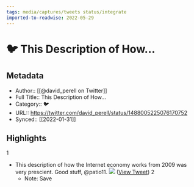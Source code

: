 ```yaml
---
tags: media/captures/tweets status/integrate
imported-to-readwise: 2022-05-29
---
```

# 🐦 This Description of How...

## Metadata
- Author:: [[@david_perell on Twitter]]
- Full Title:: This Description of How...
- Category:: 🐦
- URL:: https://twitter.com/david_perell/status/1488005225076170752
- Synced:: [[2022-01-31]]

## Highlights
1
- This description of how the Internet economy works from 2009 was very prescient.
  Good stuff, @patio11. 
  ![](https://pbs.twimg.com/media/FKZ0kTTWQAIIdba.jpg) ([View Tweet](https://twitter.com/david_perell/status/1488005225076170752))
2
    - Note: Save
